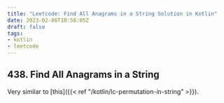 ```yaml
---
title: "Leetcode: Find All Anagrams in a String Solution in Kotlin"
date: 2023-02-06T10:58:05Z
draft: false
tags:
- kotlin
- leetcode
---
```

## 438. Find All Anagrams in a String
Very similar to [this]({{< ref "/kotlin/lc-permutation-in-string" >}}).

